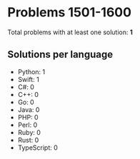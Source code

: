 # Problems 1501-1600

Total problems with at least one solution: **1**

## Solutions per language

- Python: 1
- Swift: 1
- C#: 0
- C++: 0
- Go: 0
- Java: 0
- PHP: 0
- Perl: 0
- Ruby: 0
- Rust: 0
- TypeScript: 0
